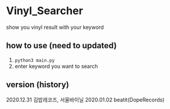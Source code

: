 # Vinyl_Searcher

show you vinyl result with your keyword

## how to use (need to updated)
1. ```python3 main.py```
2. enter keyword you want to search

## version (history)
2020.12.31 김밥레코즈, 서울바이닐
2020.01.02 beatit(DopeRecords)